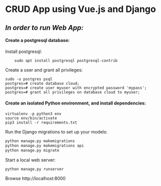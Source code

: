 # CRUD App using Vue.js and Django
<h2><i><b>In order to run Web App:</i></b></h2>

<h4>Create a postgresql database:</h4>

Install postgresql:

```
    sudo apt install postgresql postgresql-contrib
```
Create a user and grant all privileges:
```
sudo -u postgres psql
postgres=# create database cloud;
postgres=# create user myuser with encrypted password 'mypass';
postgres=# grant all privileges on database cloud to myuser;
```

<h4>Create an isolated Python environment, and install dependencies:</h4>

```
virtualenv -p python3 env
source env/bin/activate
pip3 install -r requirements.txt
```
Run the Django migrations to set up your models:
```python
python manage.py makemigrations
python manage.py makemigrations api
python manage.py migrate
```
Start a local web server:
```
python manage.py runserver
```
Browse http://localhost:8000
